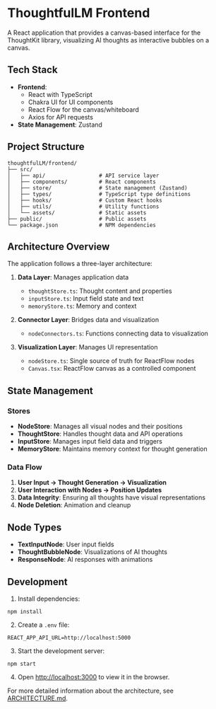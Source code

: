 # ThoughtfulLM Frontend

A React application that provides a canvas-based interface for the ThoughtKit library, visualizing AI thoughts as interactive bubbles on a canvas.

## Tech Stack

- **Frontend**:
  - React with TypeScript
  - Chakra UI for UI components
  - React Flow for the canvas/whiteboard
  - Axios for API requests
- **State Management**: Zustand

## Project Structure

```
thoughtfulLM/frontend/
├── src/
│   ├── api/                 # API service layer
│   ├── components/          # React components
│   ├── store/               # State management (Zustand)
│   ├── types/               # TypeScript type definitions
│   ├── hooks/               # Custom React hooks
│   ├── utils/               # Utility functions
│   └── assets/              # Static assets
├── public/                  # Public assets
└── package.json             # NPM dependencies
```

## Architecture Overview

The application follows a three-layer architecture:

1. **Data Layer**: Manages application data
   - `thoughtStore.ts`: Thought content and properties
   - `inputStore.ts`: Input field state and text
   - `memoryStore.ts`: Memory and context

2. **Connector Layer**: Bridges data and visualization
   - `nodeConnectors.ts`: Functions connecting data to visualization

3. **Visualization Layer**: Manages UI representation
   - `nodeStore.ts`: Single source of truth for ReactFlow nodes
   - `Canvas.tsx`: ReactFlow canvas as a controlled component

## State Management

### Stores

- **NodeStore**: Manages all visual nodes and their positions
- **ThoughtStore**: Handles thought data and API operations
- **InputStore**: Manages input field data and triggers
- **MemoryStore**: Maintains memory context for thought generation

### Data Flow

1. **User Input → Thought Generation → Visualization**
2. **User Interaction with Nodes → Position Updates**
3. **Data Integrity**: Ensuring all thoughts have visual representations
4. **Node Deletion**: Animation and cleanup

## Node Types

- **TextInputNode**: User input fields
- **ThoughtBubbleNode**: Visualizations of AI thoughts
- **ResponseNode**: AI responses with animations

## Development

1. Install dependencies:
```
npm install
```

2. Create a `.env` file:
```
REACT_APP_API_URL=http://localhost:5000
```

3. Start the development server:
```
npm start
```

4. Open [http://localhost:3000](http://localhost:3000) to view it in the browser.

For more detailed information about the architecture, see [ARCHITECTURE.md](./ARCHITECTURE.md).
